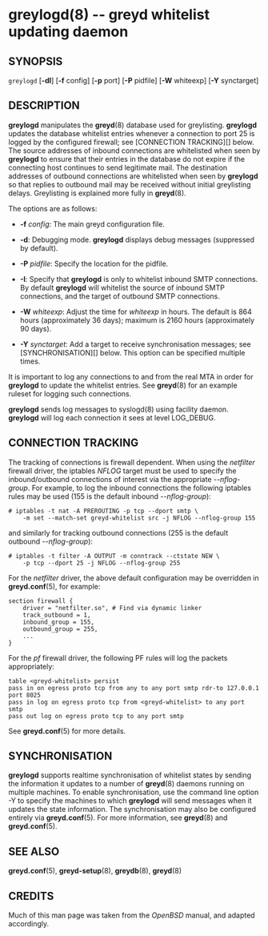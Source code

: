 greylogd(8) -- greyd whitelist updating daemon
==============================================

## SYNOPSIS

`greylogd` [**-dI**] [**-f** config] [**-p** port] [**-P** pidfile] [**-W** whiteexp] [**-Y** synctarget]

## DESCRIPTION

**greylogd** manipulates the **greyd**(8) database used for greylisting. **greylogd** updates the database whitelist entries whenever a connection to port 25 is logged by the configured firewall; see [CONNECTION TRACKING][] below. The source addresses of inbound connections are whitelisted when seen by **greylogd** to ensure that their entries in the database do not expire if the connecting host continues to send legitimate mail. The destination addresses of outbound connections are whitelisted when seen by **greylogd** so that replies to outbound mail may be received without initial greylisting delays. Greylisting is explained more fully in **greyd**(8).

The options are as follows:

* **-f** *config*:
  The main greyd configuration file.

* **-d**:
  Debugging mode. **greylogd** displays debug messages (suppressed by default).

* **-P** *pidfile*:
Specify the location for the pidfile.

* **-I**:
  Specify that **greylogd** is only to whitelist inbound SMTP connections. By default **greylogd** will whitelist the source of inbound SMTP connections, and the target of outbound SMTP connections.

* **-W** *whiteexp*:
  Adjust the time for *whiteexp* in hours. The default is 864 hours (approximately 36 days); maximum is 2160 hours (approximately 90 days).

* **-Y** *synctarget*:
  Add a target to receive synchronisation messages; see [SYNCHRONISATION][] below. This option can be specified multiple times.

It is important to log any connections to and from the real MTA in order for **greylogd** to update the whitelist entries. See **greyd**(8) for an example ruleset for logging such connections.

**greylogd** sends log messages to syslogd(8) using facility daemon. **greylogd** will log each connection it sees at level LOG_DEBUG.

## CONNECTION TRACKING

The tracking of connections is firewall dependent. When using the *netfilter* firewall driver, the iptables *NFLOG* target must be used to specify the inbound/outbound connections of interest via the appropriate *--nflog-group*. For example, to log the inbound connections the following iptables rules may be used (155 is the default inbound *--nflog-group*):

    # iptables -t nat -A PREROUTING -p tcp --dport smtp \
        -m set --match-set greyd-whitelist src -j NFLOG --nflog-group 155

and similarly for tracking outbound connections (255 is the default outbound *--nflog-group*):

    # iptables -t filter -A OUTPUT -m conntrack --ctstate NEW \
        -p tcp --dport 25 -j NFLOG --nflog-group 255

For the *netfilter* driver, the above default configuration may be overridden in **greyd.conf**(5), for example:

    section firewall {
        driver = "netfilter.so", # Find via dynamic linker
        track_outbound = 1,
        inbound_group = 155,
        outbound_group = 255,
        ...
    }

For the *pf* firewall driver, the following PF rules will log the packets appropriately:

    table <greyd-whitelist> persist
    pass in on egress proto tcp from any to any port smtp rdr-to 127.0.0.1 port 8025
    pass in log on egress proto tcp from <greyd-whitelist> to any port smtp
    pass out log on egress proto tcp to any port smtp

See **greyd.conf**(5) for more details.

## SYNCHRONISATION

**greylogd** supports realtime synchronisation of whitelist states by sending the information it updates to a number of **greyd**(8) daemons running on multiple machines. To enable synchronisation, use the command line option -Y to specify the machines to which **greylogd** will send messages when it updates the state information. The synchronisation may also be configured entirely via **greyd.conf**(5). For more information, see **greyd**(8) and **greyd.conf**(5).

## SEE ALSO

  **greyd.conf**(5), **greyd-setup**(8), **greydb**(8), **greyd**(8)

## CREDITS

Much of this man page was taken from the *OpenBSD* manual, and adapted accordingly.
